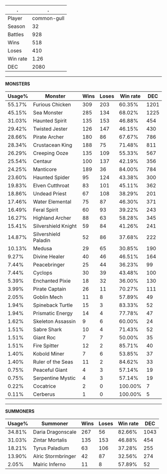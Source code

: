 .|.
|-|-
Player|common-gull
Season|32
Battles|928
Wins|518
Loses|410
Win rate|1.26
DEC|2080

---
**MONSTERS**

Usage%|Monster|Wins|Loses|Win rate|DEC|
-|-|-|-|-|-|
55.17%|Furious Chicken|309|203|60.35%|1201|
45.15%|Sea Monster|285|134|68.02%|1225|
31.03%|Haunted Spirit|135|153|46.88%|454|
29.42%|Twisted Jester|126|147|46.15%|430|
28.66%|Pirate Archer|180|86|67.67%|786|
28.34%|Crustacean King|188|75|71.48%|811|
26.29%|Creeping Ooze|135|109|55.33%|567|
25.54%|Centaur|100|137|42.19%|356|
24.25%|Manticore|189|36|84.00%|784|
23.60%|Haunted Spider|95|124|43.38%|300|
19.83%|Elven Cutthroat|83|101|45.11%|362|
18.86%|Undead Priest|67|108|38.29%|201|
17.46%|Water Elemental|75|87|46.30%|371|
16.49%|Feral Spirit|60|93|39.22%|243|
16.27%|Highland Archer|88|63|58.28%|345|
15.41%|Silvershield Knight|59|84|41.26%|241|
14.87%|Silvershield Paladin|52|86|37.68%|222|
10.13%|Medusa|29|65|30.85%|190|
9.27%|Divine Healer|40|46|46.51%|164|
7.44%|Peacebringer|25|44|36.23%|99|
7.44%|Cyclops|30|39|43.48%|100|
5.39%|Enchanted Pixie|18|32|36.00%|130|
3.99%|Pirate Captain|26|11|70.27%|111|
2.05%|Goblin Mech|11|8|57.89%|49|
1.94%|Spineback Turtle|15|3|83.33%|52|
1.94%|Prismatic Energy|14|4|77.78%|47|
1.62%|Skeleton Assassin|9|6|60.00%|24|
1.51%|Sabre Shark|10|4|71.43%|52|
1.51%|Giant Roc|7|7|50.00%|35|
1.51%|Fire Spitter|12|2|85.71%|40|
1.40%|Kobold Miner|7|6|53.85%|37|
1.40%|Ruler of the Seas|11|2|84.62%|33|
0.75%|Peaceful Giant|4|3|57.14%|19|
0.75%|Serpentine Mystic|4|3|57.14%|19|
0.22%|Cocatrice|2|0|100.00%|7|
0.11%|Cerberus|1|0|100.00%|5|

---
**SUMMONERS**

Usage%|Summoner|Wins|Loses|Win rate|DEC|
-|-|-|-|-|-|
34.81%|Daria Dragonscale|267|56|82.66%|1043|
31.03%|Zintar Mortalis|135|153|46.88%|454|
18.21%|Tyrus Paladium|63|106|37.28%|255|
13.90%|Alric Stormbringer|42|87|32.56%|274|
2.05%|Malric Inferno|11|8|57.89%|52|
